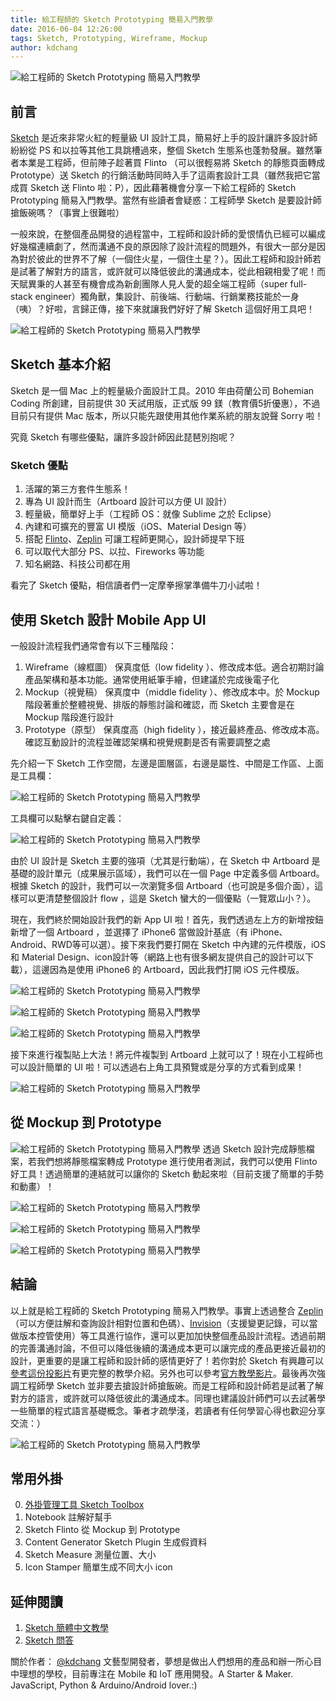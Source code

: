 ```yaml
---
title: 給工程師的 Sketch Prototyping 簡易入門教學 
date: 2016-06-04 12:26:00
tags: Sketch, Prototyping, Wireframe, Mockup
author: kdchang
---
```


![給工程師的 Sketch Prototyping 簡易入門教學](/img/kdchang/sketchapp.png)

## 前言
[Sketch](http://www.sketchapp.com/) 是近來非常火紅的輕量級 UI 設計工具，簡易好上手的設計讓許多設計師紛紛從 PS 和以拉等其他工具跳槽過來，整個 Sketch 生態系也蓬勃發展。雖然筆者本業是工程師，但前陣子趁著買 Flinto （可以很輕易將 Sketch 的靜態頁面轉成 Prototype）送 Sketch 的行銷活動時同時入手了這兩套設計工具（雖然我把它當成買 Sketch 送 Flinto 啦：P），因此藉著機會分享一下給工程師的 Sketch Prototyping 簡易入門教學。當然有些讀者會疑惑：工程師學 Sketch 是要設計師搶飯碗嗎？（事實上很難啦）

一般來說，在整個產品開發的過程當中，工程師和設計師的愛恨情仇已經可以編成好幾檔連續劇了，然而溝通不良的原因除了設計流程的問題外，有很大一部分是因為對於彼此的世界不了解（一個住火星，一個住土星？）。因此工程師和設計師若是試著了解對方的語言，或許就可以降低彼此的溝通成本，從此相親相愛了呢！而天賦異秉的人甚至有機會成為新創團隊人見人愛的超全端工程師（super full-stack 
engineer）獨角獸，集設計、前後端、行動端、行銷業務技能於一身（咦）？好啦，言歸正傳，接下來就讓我們好好了解 Sketch 這個好用工具吧！

![給工程師的 Sketch Prototyping 簡易入門教學](/img/kdchang/sketch-ui-kit.png)

## Sketch 基本介紹
Sketch 是一個 Mac 上的輕量級介面設計工具。2010 年由荷蘭公司 Bohemian Coding 所創建，目前提供 30 天試用版，正式版 99 鎂（教育價5折優惠），不過目前只有提供 Mac 版本，所以只能先跟使用其他作業系統的朋友說聲 Sorry 啦！

究竟 Sketch 有哪些優點，讓許多設計師因此琵琶別抱呢？
### Sketch 優點
1. 活躍的第三方套件生態系！
2. 專為 UI 設計而生（Artboard 設計可以方便 UI 設計） 
3. 輕量級，簡單好上手（工程師 OS：就像 Sublime 之於 Eclipse）
4. 內建和可擴充的豐富 UI 模版（iOS、Material Design 等）
5. 搭配 [Flinto](https://www.flinto.com/)、[Zeplin](https://zeplin.io/) 可讓工程師更開心，設計師提早下班
6. 可以取代大部分 PS、以拉、Fireworks 等功能
7. 知名網路、科技公司都在用

看完了 Sketch 優點，相信讀者們一定摩拳擦掌準備牛刀小試啦！

## 使用 Sketch 設計 Mobile App UI
一般設計流程我們通常會有以下三種階段：
1. Wireframe（線框圖）
保真度低（low fidelity ）、修改成本低。適合初期討論產品架構和基本功能。通常使用紙筆手繪，但建議於完成後電子化
2. Mockup（視覺稿）
保真度中（middle fidelity ）、修改成本中。於 Mockup 階段著重於整體視覺、排版的靜態討論和確認，而 Sketch 主要會是在 Mockup 階段進行設計
3. Prototype（原型）
保真度高（high fidelity ），接近最終產品、修改成本高。確認互動設計的流程並確認架構和視覺規劃是否有需要調整之處

先介紹一下 Sketch 工作空間，左邊是圖層區，右邊是屬性、中間是工作區、上面是工具欄：

![給工程師的 Sketch Prototyping 簡易入門教學](/img/kdchang/sketch-0.png)

工具欄可以點擊右鍵自定義：

![給工程師的 Sketch Prototyping 簡易入門教學](/img/kdchang/sketch-0-1.png)


由於 UI 設計是 Sketch 主要的強項（尤其是行動端），在 Sketch 中 Artboard 是基礎的設計單元（成果展示區域），我們可以在一個 Page 中定義多個 Artboard。根據 Sketch 的設計，我們可以一次瀏覽多個 Artboard（也可說是多個介面），這樣可以更清楚整個設計 flow ，這是 Sketch 蠻大的一個優點（一覽眾山小？）。

現在，我們終於開始設計我們的新 App UI 啦！首先，我們透過左上方的新增按鈕新增了一個 Artboard ，並選擇了 iPhone6 當做設計基底（有 iPhone、Android、RWD等可以選）。接下來我們要打開在 Sketch 中內建的元件模版，iOS 和 Material Design、icon設計等（網路上也有很多網友提供自己的設計可以下載），這邊因為是使用 iPhone6 的 Artboard，因此我們打開 iOS 元件模版。

![給工程師的 Sketch Prototyping 簡易入門教學](/img/kdchang/sketch-7.png)

![給工程師的 Sketch Prototyping 簡易入門教學](/img/kdchang/sketch-1.png)

![給工程師的 Sketch Prototyping 簡易入門教學](/img/kdchang/sketch-2.png)

接下來進行複製貼上大法！將元件複製到 Artboard 上就可以了！現在小工程師也可以設計簡單的 UI 啦！可以透過右上角工具預覽或是分享的方式看到成果！

![給工程師的 Sketch Prototyping 簡易入門教學](/img/kdchang/sketch-4.png)

## 從 Mockup 到 Prototype
![給工程師的 Sketch Prototyping 簡易入門教學](/img/kdchang/sketch-flinto.png)
透過 Sketch 設計完成靜態檔案，若我們想將靜態檔案轉成 Prototype 進行使用者測試，我們可以使用 Flinto 好工具！透過簡單的連結就可以讓你的 Sketch 動起來啦（目前支援了簡單的手勢和動畫）！

![給工程師的 Sketch Prototyping 簡易入門教學](/img/kdchang/flinto-3.png)

![給工程師的 Sketch Prototyping 簡易入門教學](/img/kdchang/flinto-4.png)

![給工程師的 Sketch Prototyping 簡易入門教學](/img/kdchang/flinto-5.png)

## 結論
以上就是給工程師的 Sketch Prototyping 簡易入門教學。事實上透過整合 [Zeplin](https://zeplin.io/)（可以方便註解和查詢設計相對位置和色碼）、[Invision](https://www.invisionapp.com/)（支援變更記錄，可以當做版本控管使用）等工具進行協作，還可以更加加快整個產品設計流程。透過前期的完善溝通討論，不但可以降低後續的溝通成本更可以讓完成的產品更接近最初的設計，更重要的是讓工程師和設計師的感情更好了！若你對於 Sketch 有興趣可以[參考這份投影片](http://slides.com/kd-chang/sketch-prototyping-for-engineer)有更完整的教學介紹。另外也可以參考[官方教學影片](http://www.sketchapp.com/learn/)。最後再次強調工程師學 Sketch 並非要去搶設計師搶飯碗。而是工程師和設計師若是試著了解對方的語言，或許就可以降低彼此的溝通成本。同理也建議設計師們可以去試著學一些簡單的程式語言基礎概念。筆者才疏學淺，若讀者有任何學習心得也歡迎分享交流：）

![給工程師的 Sketch Prototyping 簡易入門教學](/img/kdchang/sketch-5.png)

## 常用外掛
0. [外掛管理工具 Sketch Toolbox](http://sketchtoolbox.com/)
1. Notebook 註解好幫手
2. Sketch Flinto 從 Mockup 到 Prototype
3. Content Generator Sketch Plugin 生成假資料
4. Sketch Measure 測量位置、大小
5. Icon Stamper 簡單生成不同大小 icon

## 延伸閱讀
1. [Sketch 簡體中文教學](http://www.sketchcn.com/)
2. [Sketch 問答](http://www.sketchchina.com/)

關於作者：
[@kdchang](http://blog.kdchang.cc) 文藝型開發者，夢想是做出人們想用的產品和辦一所心目中理想的學校，目前專注在 Mobile 和 IoT 應用開發。A Starter & Maker. JavaScript, Python & Arduino/Android lover.:) 
